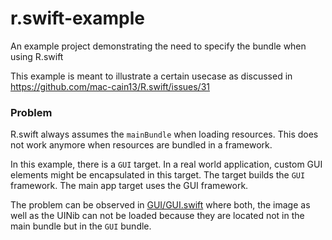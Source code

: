# r.swift-example
An example project demonstrating the need to specify the bundle when using R.swift

This example is meant to illustrate a certain usecase as discussed in https://github.com/mac-cain13/R.swift/issues/31


### Problem

R.swift always assumes the `mainBundle` when loading resources. This does not work anymore when resources are bundled in a framework. 

In this example, there is a `GUI` target. In a real world application, custom GUI elements might be encapsulated in this target. 
The target builds the `GUI` framework. The main app target uses the GUI framework.

The problem can be observed in [GUI/GUI.swift](https://github.com/iv-mexx/r.swift-example/blob/master/GUI/GUI.swift) where both, the image as well as the UINib can not be loaded because they are located not in the main bundle but in the `GUI` bundle.
